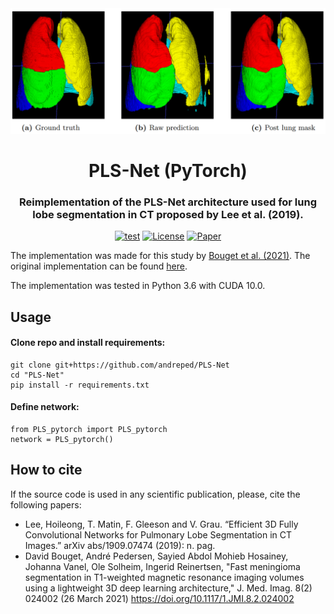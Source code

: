 <div align="center">
<img src="assets/hjelde2020lobe.png" width="800">
<h1 align="center">PLS-Net (PyTorch)</h1>
<h3 align="center">Reimplementation of the PLS-Net architecture used for lung lobe segmentation in CT proposed by Lee et al. (2019).</h3>

[![test](https://github.com/andreped/PLS-Net/actions/workflows/test.yml/badge.svg)](https://github.com/andreped/PLS-Net/actions/workflows/test.yml)
[![License](https://img.shields.io/badge/License-MIT-green.svg)](https://opensource.org/licenses/MIT)
[![Paper](https://zenodo.org/badge/DOI/10.1117/1.JMI.8.2.024002.svg)](https://doi.org/10.1117/1.JMI.8.2.024002)
</div>

The implementation was made for this study by [Bouget et al. (2021)](https://doi.org/10.1117/1.JMI.8.2.024002). The original implementation can be found [here](https://arxiv.org/abs/1909.07474).

The implementation was tested in Python 3.6 with CUDA 10.0.

## Usage

#### Clone repo and install requirements:
```
git clone git+https://github.com/andreped/PLS-Net
cd "PLS-Net"
pip install -r requirements.txt
```

#### Define network:
```
from PLS_pytorch import PLS_pytorch
network = PLS_pytorch()
```

## How to cite
If the source code is used in any scientific publication, please, cite the following papers:
* Lee, Hoileong, T. Matin, F. Gleeson and V. Grau. “Efficient 3D Fully Convolutional Networks for Pulmonary Lobe Segmentation in CT Images.” arXiv abs/1909.07474 (2019): n. pag.
* David Bouget, André Pedersen, Sayied Abdol Mohieb Hosainey, Johanna Vanel, Ole Solheim, Ingerid Reinertsen, "Fast meningioma segmentation in T1-weighted magnetic resonance imaging volumes using a lightweight 3D deep learning architecture," J. Med. Imag. 8(2) 024002 (26 March 2021) https://doi.org/10.1117/1.JMI.8.2.024002
